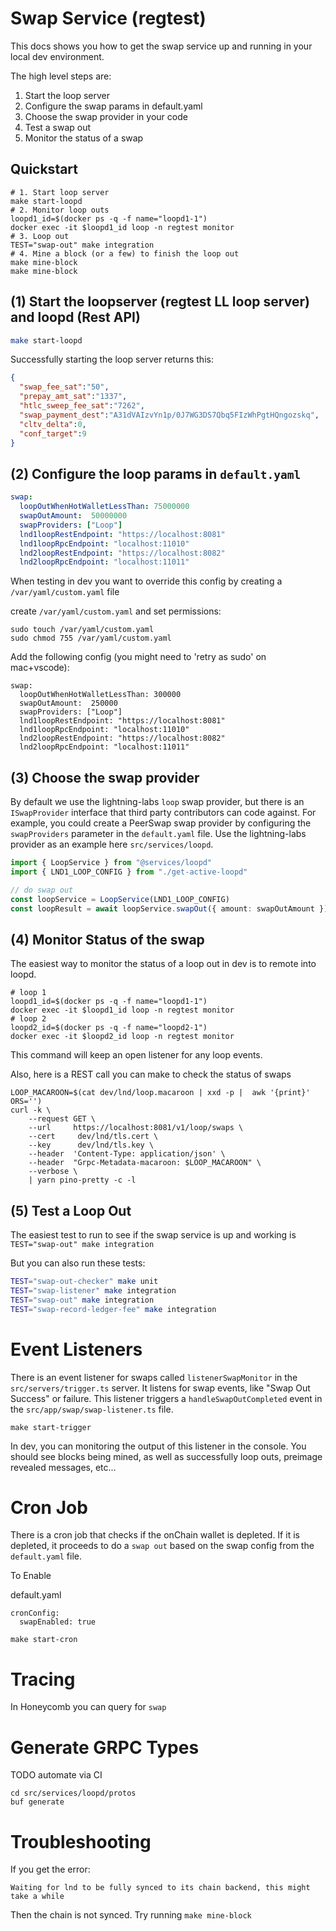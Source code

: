 Swap Service (regtest)
=======================

This docs shows you how to get the swap service up and running in your local dev environment.

The high level steps are:

1. Start the loop server
2. Configure the swap params in default.yaml
3. Choose the swap provider in your code
4. Test a swap out
5. Monitor the status of a swap

Quickstart
----------
```
# 1. Start loop server
make start-loopd
# 2. Monitor loop outs
loopd1_id=$(docker ps -q -f name="loopd1-1")
docker exec -it $loopd1_id loop -n regtest monitor
# 3. Loop out
TEST="swap-out" make integration
# 4. Mine a block (or a few) to finish the loop out
make mine-block
make mine-block
```

(1) Start the loopserver (regtest LL loop server) and loopd (Rest API)
---------------------------------------
```sh
make start-loopd
```

Successfully starting the loop server returns this:
```json
{
  "swap_fee_sat":"50",
  "prepay_amt_sat":"1337",
  "htlc_sweep_fee_sat":"7262",
  "swap_payment_dest":"A31dVAIzvYn1p/0J7WG3DS7Qbq5FIzWhPgtHQngozskq",
  "cltv_delta":0,
  "conf_target":9
}
```

(2) Configure the loop params in `default.yaml`
---------------------------------------

```yaml
swap:
  loopOutWhenHotWalletLessThan: 75000000
  swapOutAmount:  50000000
  swapProviders: ["Loop"]
  lnd1loopRestEndpoint: "https://localhost:8081"
  lnd1loopRpcEndpoint: "localhost:11010"
  lnd2loopRestEndpoint: "https://localhost:8082"
  lnd2loopRpcEndpoint: "localhost:11011"
```

When testing in dev you want to override this config by creating a `/var/yaml/custom.yaml` file

create `/var/yaml/custom.yaml` and set permissions:
```
sudo touch /var/yaml/custom.yaml
sudo chmod 755 /var/yaml/custom.yaml
```

Add the following config (you might need to 'retry as sudo' on mac+vscode):
```
swap:
  loopOutWhenHotWalletLessThan: 300000
  swapOutAmount:  250000
  swapProviders: ["Loop"]
  lnd1loopRestEndpoint: "https://localhost:8081"
  lnd1loopRpcEndpoint: "localhost:11010"
  lnd2loopRestEndpoint: "https://localhost:8082"
  lnd2loopRpcEndpoint: "localhost:11011"
```

(3) Choose the swap provider
---------------------------------------

By default we use the lightning-labs `loop` swap provider, but there is an `ISwapProvider` interface that third party contributors can code against. For example, you could create a PeerSwap swap provider by configuring the `swapProviders` parameter in the `default.yaml` file. Use the lightning-labs provider as an example here `src/services/loopd`.

```typescript
import { LoopService } from "@services/loopd"
import { LND1_LOOP_CONFIG } from "./get-active-loopd"

// do swap out
const loopService = LoopService(LND1_LOOP_CONFIG)
const loopResult = await loopService.swapOut({ amount: swapOutAmount })
```

(4) Monitor Status of the swap
----------------------------
The easiest way to monitor the status of a loop out in dev is to remote into loopd.
```
# loop 1
loopd1_id=$(docker ps -q -f name="loopd1-1")
docker exec -it $loopd1_id loop -n regtest monitor
# loop 2
loopd2_id=$(docker ps -q -f name="loopd2-1")
docker exec -it $loopd2_id loop -n regtest monitor
```
This command will keep an open listener for any loop events.

Also, here is a REST call you can make to check the status of swaps
```
LOOP_MACAROON=$(cat dev/lnd/loop.macaroon | xxd -p |  awk '{print}' ORS='')
curl -k \
    --request GET \
    --url     https://localhost:8081/v1/loop/swaps \
    --cert     dev/lnd/tls.cert \
    --key      dev/lnd/tls.key \
    --header  'Content-Type: application/json' \
    --header  "Grpc-Metadata-macaroon: $LOOP_MACAROON" \
    --verbose \
    | yarn pino-pretty -c -l
```

(5) Test a Loop Out
---------------------------------------
The easiest test to run to see if the swap service is up and working is `TEST="swap-out" make integration`

But you can also run these tests:
```sh
TEST="swap-out-checker" make unit
TEST="swap-listener" make integration
TEST="swap-out" make integration
TEST="swap-record-ledger-fee" make integration
```

Event Listeners
============
There is an event listener for swaps called `listenerSwapMonitor` in the `src/servers/trigger.ts` server. It listens for swap events, like "Swap Out Success" or failure. This listener triggers a `handleSwapOutCompleted` event in the `src/app/swap/swap-listener.ts` file.

```
make start-trigger
```

In dev, you can monitoring the output of this listener in the console. You should see blocks being mined, as well as
successfully loop outs, preimage revealed messages, etc...

Cron Job
=====
There is a cron job that checks if the onChain wallet is depleted. If it is depleted, it proceeds to do a `swap out` based on the swap config from the `default.yaml` file.

To Enable

default.yaml
```
cronConfig:
  swapEnabled: true
```

```
make start-cron
```

Tracing
=======
In Honeycomb you can query for `swap`

Generate GRPC Types
====================
TODO automate via CI
```
cd src/services/loopd/protos
buf generate
```

Troubleshooting
=============
If you get the error:
```
Waiting for lnd to be fully synced to its chain backend, this might take a while
```
Then the chain is not synced. Try running `make mine-block`
